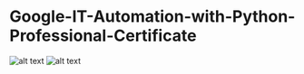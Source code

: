 # Google-IT-Automation-with-Python-Professional-Certificate
![alt text](https://tryhackme-certificates.s3-eu-west-1.amazonaws.com/THM-RQSRVWKIZF.png)
![alt text](https://s3.amazonaws.com/coursera_assets/meta_images/generated/CERTIFICATE_LANDING_PAGE/CERTIFICATE_LANDING_PAGE~JTL2YDK6XZ7Y/CERTIFICATE_LANDING_PAGE~JTL2YDK6XZ7Y.jpeg)